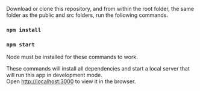 Download or clone this repository, and from within the root folder, the same folder as the public and src folders, run the following commands.

### `npm install`
### `npm start`

Node must be installed for these commands to work.

These commands will install all dependencies and start a local server that will run this app in development mode.<br />
Open [http://localhost:3000](http://localhost:3000) to view it in the browser.

